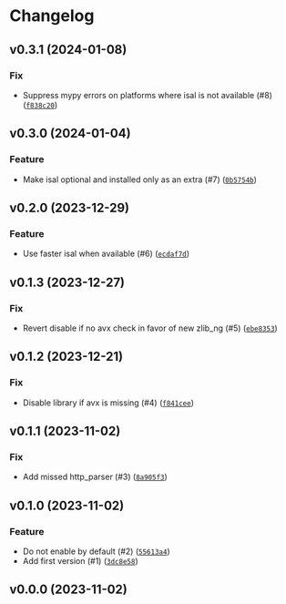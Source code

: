 # Changelog

## v0.3.1 (2024-01-08)

### Fix

- Suppress mypy errors on platforms where isal is not available (#8) ([`f838c20`](https://github.com/bdraco/aiohttp-zlib-ng/commit/f838c20847f323584379ce1d1523be6501b7503b))

## v0.3.0 (2024-01-04)

### Feature

- Make isal optional and installed only as an extra (#7) ([`0b5754b`](https://github.com/bdraco/aiohttp-zlib-ng/commit/0b5754b7a3a151b20d252e32c8ddc77a1c6b09d5))

## v0.2.0 (2023-12-29)

### Feature

- Use faster isal when available (#6) ([`ecdaf7d`](https://github.com/bdraco/aiohttp-zlib-ng/commit/ecdaf7d37a94c14cf9ef405bd531ec1d767a9bcb))

## v0.1.3 (2023-12-27)

### Fix

- Revert disable if no avx check in favor of new zlib_ng (#5) ([`ebe8353`](https://github.com/bdraco/aiohttp-zlib-ng/commit/ebe8353221d8dca0ba03400b39b06a15b614d81a))

## v0.1.2 (2023-12-21)

### Fix

- Disable library if avx is missing (#4) ([`f841cee`](https://github.com/bdraco/aiohttp-zlib-ng/commit/f841ceee40b7f23a97e38978af878ae499163ad3))

## v0.1.1 (2023-11-02)

### Fix

- Add missed http_parser (#3) ([`8a905f3`](https://github.com/bdraco/aiohttp-zlib-ng/commit/8a905f33300e8b684724217bf0d53f5241e99bad))

## v0.1.0 (2023-11-02)

### Feature

- Do not enable by default (#2) ([`55613a4`](https://github.com/bdraco/aiohttp-zlib-ng/commit/55613a4bb8aac5cea67c09961736eebeade6ee72))
- Add first version (#1) ([`3dc8e58`](https://github.com/bdraco/aiohttp-zlib-ng/commit/3dc8e58225f34c3ff3ddba3aa83508f0793fc9db))

## v0.0.0 (2023-11-02)
